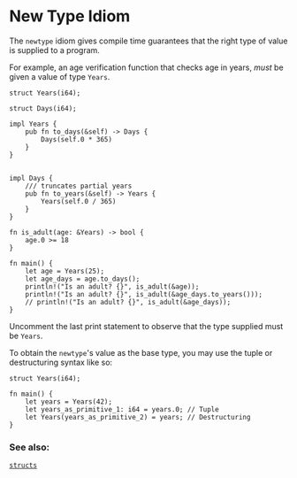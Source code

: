 # New Type Idiom

The `newtype` idiom gives compile time guarantees that the right type of value is supplied
to a program.

For example, an age verification function that checks age in years, *must* be given
a value of type `Years`.

```rust, editable
struct Years(i64);

struct Days(i64);

impl Years {
    pub fn to_days(&self) -> Days {
        Days(self.0 * 365)
    }
}


impl Days {
    /// truncates partial years
    pub fn to_years(&self) -> Years {
        Years(self.0 / 365)
    }
}

fn is_adult(age: &Years) -> bool {
    age.0 >= 18
}

fn main() {
    let age = Years(25);
    let age_days = age.to_days();
    println!("Is an adult? {}", is_adult(&age));
    println!("Is an adult? {}", is_adult(&age_days.to_years()));
    // println!("Is an adult? {}", is_adult(&age_days));
}
```

Uncomment the last print statement to observe that the type supplied must be `Years`.

To obtain the `newtype`'s value as the base type, you may use the tuple or destructuring syntax like so:

```rust, editable
struct Years(i64);

fn main() {
    let years = Years(42);
    let years_as_primitive_1: i64 = years.0; // Tuple
    let Years(years_as_primitive_2) = years; // Destructuring
}
```

### See also:

[`structs`][struct]

[struct]: ../custom_types/structs.md
